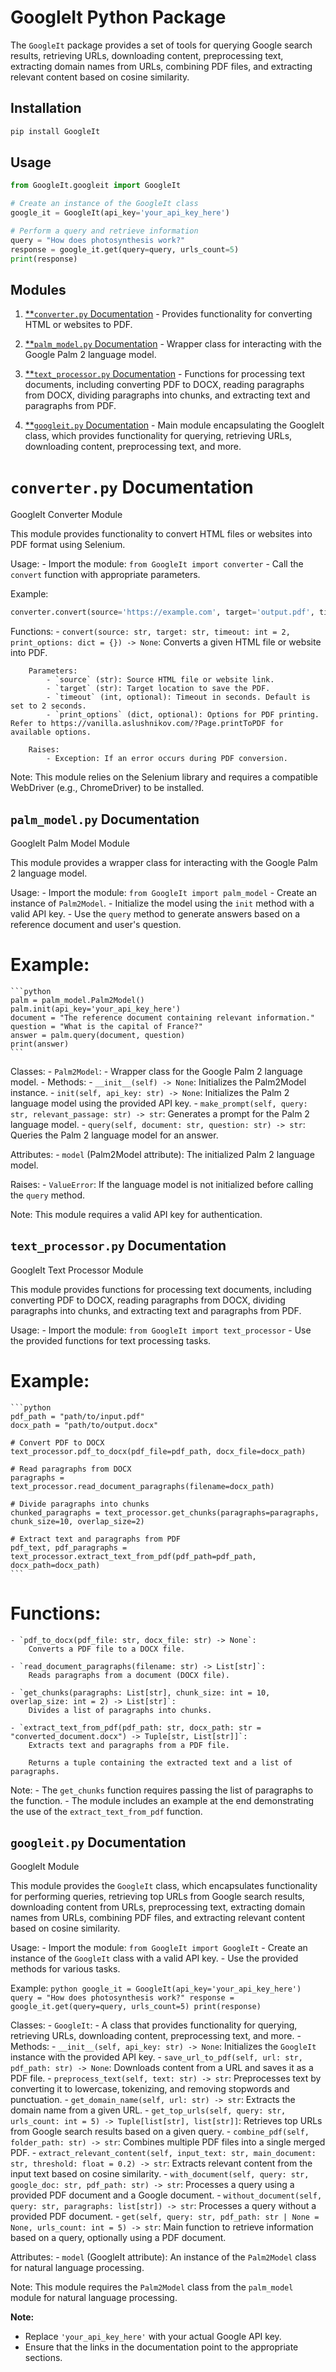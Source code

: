 # GoogleIt Python Package

The `GoogleIt` package provides a set of tools for querying Google search results, retrieving URLs, downloading content, preprocessing text, extracting domain names from URLs, combining PDF files, and extracting relevant content based on cosine similarity.

## Installation

```bash
pip install GoogleIt
```

## Usage

```python
from GoogleIt.googleit import GoogleIt

# Create an instance of the GoogleIt class
google_it = GoogleIt(api_key='your_api_key_here')

# Perform a query and retrieve information
query = "How does photosynthesis work?"
response = google_it.get(query=query, urls_count=5)
print(response)
```

## Modules

1. [**`converter.py` Documentation](#link-to-converterpy-documentation) - Provides functionality for converting HTML or websites to PDF.

2. [**`palm_model.py` Documentation](#link-to-palm_modelpy-documentation) - Wrapper class for interacting with the Google Palm 2 language model.

3. [**`text_processor.py` Documentation](#link-to-text_processorpy-documentation) - Functions for processing text documents, including converting PDF to DOCX, reading paragraphs from DOCX, dividing paragraphs into chunks, and extracting text and paragraphs from PDF.

4. [**`googleit.py` Documentation](#link-to-googleitpy-documentation) - Main module encapsulating the GoogleIt class, which provides functionality for querying, retrieving URLs, downloading content, preprocessing text, and more.

# `converter.py` Documentation

GoogleIt Converter Module

This module provides functionality to convert HTML files or websites into PDF format using Selenium.

Usage:
    - Import the module: `from GoogleIt import converter`
    - Call the `convert` function with appropriate parameters.

Example:

```python
converter.convert(source='https://example.com', target='output.pdf', timeout=5)
```

Functions:
    - `convert(source: str, target: str, timeout: int = 2, print_options: dict = {}) -> None`:
        Converts a given HTML file or website into PDF.

        Parameters:
            - `source` (str): Source HTML file or website link.
            - `target` (str): Target location to save the PDF.
            - `timeout` (int, optional): Timeout in seconds. Default is set to 2 seconds.
            - `print_options` (dict, optional): Options for PDF printing. Refer to https://vanilla.aslushnikov.com/?Page.printToPDF for available options.

        Raises:
            - Exception: If an error occurs during PDF conversion.

Note:
    This module relies on the Selenium library and requires a compatible WebDriver (e.g., ChromeDriver) to be installed.


## `palm_model.py` Documentation

GoogleIt Palm Model Module

This module provides a wrapper class for interacting with the Google Palm 2 language model.

Usage:
    - Import the module: `from GoogleIt import palm_model`
    - Create an instance of `Palm2Model`.
    - Initialize the model using the `init` method with a valid API key.
    - Use the `query` method to generate answers based on a reference document and user's question.

# Example:
    ```python
    palm = palm_model.Palm2Model()
    palm.init(api_key='your_api_key_here')
    document = "The reference document containing relevant information."
    question = "What is the capital of France?"
    answer = palm.query(document, question)
    print(answer)
    ```

Classes:
    - `Palm2Model`:
        - Wrapper class for the Google Palm 2 language model.
        - Methods:
            - `__init__(self) -> None`: Initializes the Palm2Model instance.
            - `init(self, api_key: str) -> None`: Initializes the Palm 2 language model using the provided API key.
            - `make_prompt(self, query: str, relevant_passage: str) -> str`: Generates a prompt for the Palm 2 language model.
            - `query(self, document: str, question: str) -> str`: Queries the Palm 2 language model for an answer.

Attributes:
    - `model` (Palm2Model attribute): The initialized Palm 2 language model.

Raises:
    - `ValueError`: If the language model is not initialized before calling the `query` method.

Note:
    This module requires a valid API key for authentication.


## `text_processor.py` Documentation

GoogleIt Text Processor Module

This module provides functions for processing text documents, including converting PDF to DOCX, reading paragraphs from DOCX, dividing paragraphs into chunks, and extracting text and paragraphs from PDF.

Usage:
    - Import the module: `from GoogleIt import text_processor`
    - Use the provided functions for text processing tasks.

# Example:
    ```python
    pdf_path = "path/to/input.pdf"
    docx_path = "path/to/output.docx"

    # Convert PDF to DOCX
    text_processor.pdf_to_docx(pdf_file=pdf_path, docx_file=docx_path)

    # Read paragraphs from DOCX
    paragraphs = text_processor.read_document_paragraphs(filename=docx_path)

    # Divide paragraphs into chunks
    chunked_paragraphs = text_processor.get_chunks(paragraphs=paragraphs, chunk_size=10, overlap_size=2)

    # Extract text and paragraphs from PDF
    pdf_text, pdf_paragraphs = text_processor.extract_text_from_pdf(pdf_path=pdf_path, docx_path=docx_path)
    ```

# Functions:
    - `pdf_to_docx(pdf_file: str, docx_file: str) -> None`:
        Converts a PDF file to a DOCX file.

    - `read_document_paragraphs(filename: str) -> List[str]`:
        Reads paragraphs from a document (DOCX file).

    - `get_chunks(paragraphs: List[str], chunk_size: int = 10, overlap_size: int = 2) -> List[str]`:
        Divides a list of paragraphs into chunks.

    - `extract_text_from_pdf(pdf_path: str, docx_path: str = "converted_document.docx") -> Tuple[str, List[str]]`:
        Extracts text and paragraphs from a PDF file.

        Returns a tuple containing the extracted text and a list of paragraphs.

Note:
    - The `get_chunks` function requires passing the list of paragraphs to the function.
    - The module includes an example at the end demonstrating the use of the `extract_text_from_pdf` function.


## `googleit.py` Documentation

GoogleIt Module

This module provides the `GoogleIt` class, which encapsulates functionality for performing queries, retrieving top URLs from Google search results, downloading content from URLs, preprocessing text, extracting domain names from URLs, combining PDF files, and extracting relevant content based on cosine similarity.

Usage:
    - Import the module: `from GoogleIt import GoogleIt`
    - Create an instance of the `GoogleIt` class with a valid API key.
    - Use the provided methods for various tasks.

Example:
    ```python
    google_it = GoogleIt(api_key='your_api_key_here')
    query = "How does photosynthesis work?"
    response = google_it.get(query=query, urls_count=5)
    print(response)
    ```

Classes:
    - `GoogleIt`:
        - A class that provides functionality for querying, retrieving URLs, downloading content, preprocessing text, and more.
        - Methods:
            - `__init__(self, api_key: str) -> None`: Initializes the `GoogleIt` instance with the provided API key.
            - `save_url_to_pdf(self, url: str, pdf_path: str) -> None`: Downloads content from a URL and saves it as a PDF file.
            - `preprocess_text(self, text: str) -> str`: Preprocesses text by converting it to lowercase, tokenizing, and removing stopwords and punctuation.
            - `get_domain_name(self, url: str) -> str`: Extracts the domain name from a given URL.
            - `get_top_urls(self, query: str, urls_count: int = 5) -> Tuple[list[str], list[str]]`: Retrieves top URLs from Google search results based on a given query.
            - `combine_pdf(self, folder_path: str) -> str`: Combines multiple PDF files into a single merged PDF.
            - `extract_relevant_content(self, input_text: str, main_document: str, threshold: float = 0.2) -> str`: Extracts relevant content from the input text based on cosine similarity.
            - `with_document(self, query: str, google_doc: str, pdf_path: str) -> str`: Processes a query using a provided PDF document and a Google document.
            - `without_document(self, query: str, paragraphs: list[str]) -> str`: Processes a query without a provided PDF document.
            - `get(self, query: str, pdf_path: str | None = None, urls_count: int = 5) -> str`: Main function to retrieve information based on a query, optionally using a PDF document.

Attributes:
    - `model` (GoogleIt attribute): An instance of the `Palm2Model` class for natural language processing.

Note:
    This module requires the `Palm2Model` class from the `palm_model` module for natural language processing.


**Note:**
- Replace `'your_api_key_here'` with your actual Google API key.
- Ensure that the links in the documentation point to the appropriate sections.
